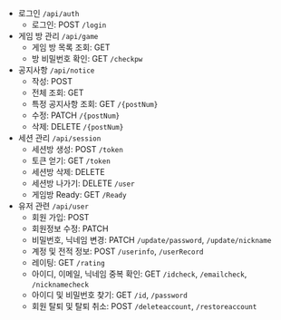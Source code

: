 - 로그인 `/api/auth`
  - 로그인: POST `/login`
- 게임 방 관리 `/api/game`
  - 게임 방 목록 조회: GET
  - 방 비밀번호 확인: GET `/checkpw`
- 공지사항 `/api/notice`
  - 작성: POST
  - 전체 조회: GET
  - 특정 공지사항 조회: GET `/{postNum}`
  - 수정: PATCH `/{postNum}`
  - 삭제: DELETE `/{postNum}`
- 세션 관리 `/api/session`
  - 세션방 생성: POST `/token`
  - 토큰 얻기: GET `/token`
  - 세션방 삭제: DELETE
  - 세션방 나가기: DELETE `/user`
  - 게임방 Ready: GET `/Ready`
- 유저 관련 `/api/user`
  - 회원 가입: POST
  - 회원정보 수정: PATCH
  - 비밀번호, 닉네임 변경: PATCH `/update/password`, `/update/nickname`
  - 계정 및 전적 정보: POST `/userinfo`, `/userRecord`
  - 레이팅: GET `/rating`
  - 아이디, 이메일, 닉네임 중복 확인: GET `/idcheck`, `/emailcheck`, `/nicknamecheck`
  - 아이디 및 비밀번호 찾기: GET `/id`, `/password`
  - 회원 탈퇴 및 탈퇴 취소: POST `/deleteaccount`, `/restoreaccount`
